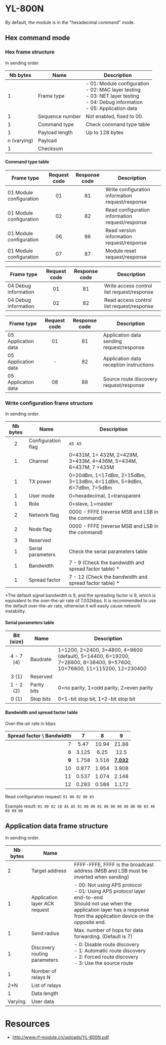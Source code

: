 # YL-800N

By default, the module is in the "hexadecimal command" mode.



## Hex command mode

### Hex frame structure

In sending order.

| Nb bytes    | Name            | Description                                                  |
| ----------- | --------------- | ------------------------------------------------------------ |
| 1           | Frame type      | - 01: Module configuration<br />- 02: MAC layer testing<br />- 03: NET layer testing<br />- 04: Debug information<br />- 05: Application data |
| 1           | Sequence number | Not enabled, fixed to 00.                                    |
| 1           | Command type    | Check command type table                                     |
| 1           | Payload length  | Up to 128 bytes                                              |
| n (varying) | Payload         |                                                              |
| 1           | Checksum        |                                                              |



#### Command type table

| Frame type              | Request code | Response code | Description                                      |
| ----------------------- | :----------: | :-----------: | ------------------------------------------------ |
| 01 Module configuration |      01      |      81       | Write configuration information request/response |
| 01 Module configuration |      02      |      82       | Read configuration information request/response  |
| 01 Module configuration |      06      |      86       | Read version information request/response        |
| 01 Module configuration |      07      |      87       | Module reset request/response                    |




| Frame type           | Request code | Response code | Description                                |
| -------------------- | :----------: | :-----------: | ------------------------------------------ |
| 04 Debug information |      01      |      81       | Write access control list request/response |
| 04 Debug information |      02      |      82       | Read access control list request/response  |



| Frame type          | Request code | Response code | Description                               |
| ------------------- | :----------: | :-----------: | ----------------------------------------- |
| 05 Application data |      01      |      81       | Application data sending request/response |
| 05 Application data |      -       |      82       | Application data reception instructions   |
| 05 Application data |      08      |      88       | Source route discovery request/response   |



### Write configuration frame structure

In sending order.

| Nb bytes | Name               | Description                                                  |
| :------: | ------------------ | ------------------------------------------------------------ |
|    2     | Configuration flag | `A5 A5`                                                      |
|    1     | Channel            | 0=431M, 1= 432M, 2=429M, 3=433M, 4=436M, 5=434M, 6=437M, 7 =435M |
|    1     | TX power           | 0=20dBm, 1=17dBm, 2=15dBm, 3=13dBm, 4=11dBm, 5=9dBm, 6=7dBm, 7=5dBm |
|    1     | User mode          | 0=hexadecimal, 1=transparent                                 |
|    1     | Role               | 0=slave, 1=master                                            |
|    2     | Network flag       | 0000 - FFFE (reverse MSB and LSB in the command)             |
|    2     | Node flag          | 0000 - FFFE (reverse MSB and LSB in the command)             |
|    3     | Reserved           |                                                              |
|    1     | Serial parameters  | Check the serial parameters table                            |
|    1     | Bandwidth          | 7 - 9 (Check the bandwidth and spread factor table) *        |
|    1     | Spread factor      | 7 - 12 (Check the bandwidth and spread factor table) *       |

\*The default signal bandwidth is 9, and the spreading factor is 9, which is equivalent to the over-the-air rate of 7.032kbps. It is recommended to use the default over-the-air rate, otherwise it will easily cause network instability.

#### Serial parameters table

| Bit (size) | Name        | Description                                                  |
| :--------: | ----------- | ------------------------------------------------------------ |
| 4 - 7 (4)  | Baudrate    | 1=1200, 2=2400, 3=4800, 4=9600 (default), 5=14400, 6=19200, <br />7=28800, 8=38400, 9=57600, 10=76800, 11=115200, 12=230400 |
|   3 (1)    | Reserved    |                                                              |
| 1 - 2 (2)  | Parity bits | 0=no parity, 1=odd parity, 2=even parity                     |
|   0 (1)    | Stop bits   | 0=1-bit stop bit, 1=2-bit stop bit                           |



#### Bandwidth and spread factor table

Over-the-air rate in kbps

| Spread factor \ Bandwidth |   7   |   8   |      **9**       |
| ------------------------: | :---: | :---: | :--------------: |
|                         7 | 5.47  | 10.94 |      21.88       |
|                         8 | 3.125 | 6.25  |       12.5       |
|                     **9** | 1.758 | 3.516 | <u>**7.032**</u> |
|                        10 | 0.977 | 1.954 |      3.908       |
|                        11 | 0.537 | 1.074 |      2.148       |
|                        12 | 0.293 | 0.586 |      1.172       |



Read configuration request: `01 00 02 00 03`

Example result: `01 00 82 10 A5 A5 01 00 00 01 00 00 00 00 00 00 03 40 09 09 D0`



## Application data frame structure

In sending order.

| Nb bytes | Name                          |                                                              |
| -------- | ----------------------------- | ------------------------------------------------------------ |
| 2        | Target address                | FFFF-FFFE, FFFF is the broadcast address (MSB and LSB must be inverted when sending) |
| 1        | Application layer ACK request | - 00: Not using APS protocol<br />- 01: Using APS protocol layer end-to-end<br />Should not use when the application layer has a response from the application device on the opposite end. |
| 1        | Send radius                   | Max. number of hops for data forwarding. (Default is 7)      |
| 1        | Discovery routing parameters  | - 0: Disable route discovery<br />- 1: Automatic route discovery<br />- 2: Forced route discovery<br />- 3: Use the source route |
| 1        | Number of relays N            |                                                              |
| 2*N      | List of relays                |                                                              |
| 1        | Data length                   |                                                              |
| Varying  | User data                     |                                                              |



# Resources

- http://www.rf-module.cn/uploads/YL-800N.pdf